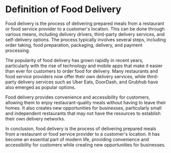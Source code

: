 Definition of Food Delivery
===============================================================

Food delivery is the process of delivering prepared meals from a restaurant or food service provider to a customer's location. This can be done through various means, including delivery drivers, third-party delivery services, and self-delivery options. The process typically involves several steps, including order taking, food preparation, packaging, delivery, and payment processing.

The popularity of food delivery has grown rapidly in recent years, particularly with the rise of technology and mobile apps that make it easier than ever for customers to order food for delivery. Many restaurants and food service providers now offer their own delivery services, while third-party delivery services such as Uber Eats, DoorDash, and Grubhub have also emerged as popular options.

Food delivery provides convenience and accessibility for customers, allowing them to enjoy restaurant-quality meals without having to leave their homes. It also creates new opportunities for businesses, particularly small and independent restaurants that may not have the resources to establish their own delivery networks.

In conclusion, food delivery is the process of delivering prepared meals from a restaurant or food service provider to a customer's location. It has become an essential part of modern life, providing convenience and accessibility for customers while creating new opportunities for businesses.
